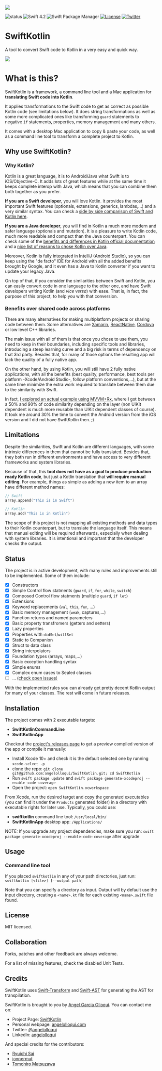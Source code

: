 ![](Assets/logo_small.png)

![status](https://travis-ci.org/angelolloqui/SwiftKotlin.svg?branch=develop)
![Swift 4.2](https://img.shields.io/badge/swift-4.2-brightgreen.svg)
![Swift Package Manager](https://img.shields.io/badge/SPM-ready-orange.svg)
[![License](https://img.shields.io/badge/license-MIT-lightgrey.svg?maxAge=2592000)](https://opensource.org/licenses/MIT)
[![Twitter](https://img.shields.io/badge/twitter-@angelolloqui-blue.svg?maxAge=2592000)](http://twitter.com/angelolloqui)

# SwiftKotlin

A tool to convert Swift code to Kotlin in a very easy and quick way.

![](Assets/screenshot.png)

# What is this?

SwiftKotlin is a framework, a command line tool and a Mac application for **translating Swift code into Kotlin**.

It applies transformations to the Swift code to get as correct as possible Kotlin code (see limitations below). It does string transformations as well as some more complicated ones like transforming `guard` statements to negative `if` statements, properties, memory management and many others.

It comes with a desktop Mac application to copy & paste your code, as well as a command line tool to transform a complete project to Kotlin.


## Why use SwiftKotlin?

### Why Kotlin?
Kotlin is a great language, it is to Android/Java what Swift is to iOS/Objective-C. It adds lots of great features while at the same time it keeps complete interop with Java, which means that you can combine them both together as you prefer. 

**If you are a Swift developer**, you will love Kotlin. It provides the most important Swift features (optionals, extensions, generics, lambdas,...) and a very similar syntax. You can check a [side by side comparison of Swift and Kotlin here](https://nilhcem.github.io/swift-is-like-kotlin/).

**If you are a Java developer**, you will find in Kotlin a much more modern and safer language (optionals and mutation). It is a pleasure to write Kotlin code, much more readable and compact than the Java counterpart. You can check some of the [benefits and differences in Kotlin official documentation](https://kotlinlang.org/docs/reference/comparison-to-java.html) and a [nice list of reasons to chose Kotlin over Java](https://medium.freecodecamp.com/why-kotlin-is-my-next-programming-language-c25c001e26e3#.hjam7bscd).

Moreover, Kotlin is fully integrated in IntelliJ (Android Studio), so you can keep using the "de facto" IDE for Android with all the added benefits brought by Google, and it even has a Java to Kotlin converter if you want to update your legacy Java.

On top of that, if you consider the similarities between Swift and Kotlin, you can easily convert code in one language to the other one, and have Swift developers writing Kotlin (and *vice versa*) with ease. That is, in fact, the purpose of this project, to help you with that conversion.


### Benefits over shared code across platforms
There are many alternatives for making multiplatform projects or sharing code between them. Some alternatives are [Xamarin](https://www.xamarin.com/), [ReactNative](https://facebook.github.io/react-native/), [Cordova](https://cordova.apache.org/) or low level C++ libraries.

The main issue with all of them is that once you chose to use them, you need to keep in their boundaries, including specific tools and libraries, introducing a steep learning curve and a big risk in terms of dependency on that 3rd party. Besides that, for many of those options the resulting app will lack the quality of a fully native app.

On the other hand, by using Kotlin, you will still have 2 fully native applications, with all the benefits (best quality, performance, best tools per platform -Xcode/Android Studio-, follow platform conventions,...), but at the same time minimize the extra work required to translate between them due to the similarity with Swift. 

In fact, [I explored an actual example using MVVM+Rx](http://angelolloqui.com/blog/38-Swift-vs-Kotlin-for-real-iOS-Android-apps), where I got between a 50% and 90% of code similarity depending on the layer (non UIKit dependent is much more reusable than UIKit dependent classes of course). It took me around 30% the time to convert the Android version from the iOS version and I did not have SwiftKotlin then. ;)


## Limitations
Despite the similarities, Swift and Kotlin are different languages, with some intrinsic differences in them that cannot be fully translated. Besides that, they both run in different environments and have access to very different frameworks and system libraries.

Because of that, this **tool does not have as a goal to produce production ready Kotlin code**, but just a Kotlin translation that **will require manual editing**. For example, things as simple as adding a new item to an array have different method names:

```swift
// Swift
array.append("This is in Swift")
```
```kotlin
// Kotlin
array.add("This is in Kotlin")
```

The scope of this project is not mapping all existing methods and data types to their Kotlin counterpart, but to translate the language itself. This means that manual editing will be required afterwards, especially when dealing with system libraries. It is intentional and important that the developer checks the output.


## Status


The project is in active development, with many rules and improvements still to be implemented. Some of them include:

- [x] Constructors
- [x] Simple Control flow statments (`guard`, `if`, `for`, `while`, `switch`)
- [x] Composed Control flow statments (multiple `guard`, `if let`)
- [x] Extensions
- [x] Keyword replacements (`val`, `this`, `fun`, ...)
- [x] Basic memory management (`weak`, captures,...)
- [x] Function returns and named parameters
- [x] Basic property transfromers (getters and setters)
- [x] Lazy properties 
- [x] Properties with `didSet`/`willSet`
- [x] Static to Companion
- [x] Struct to data class
- [x] String interpolators
- [x] Foundation types (arrays, maps,...)
- [x] Basic exception handling syntax
- [x] Simple enums
- [x] Complex enum cases to Sealed classes
- [ ] ... [(check open issues)](https://github.com/angelolloqui/SwiftKotlin/issues)

With the implemented rules you can already get pretty decent Kotlin output for many of your classes. The rest will come in future releases.


## Installation

The project comes with 2 executable targets:

- **SwiftKotlinCommandLine**
- **SwiftKotlinApp**

Checkout the [project's releases page](https://github.com/angelolloqui/SwiftKotlin/releases) to get a preview compiled version of the app or compile it manually:

- Install Xcode 10+ and check it is the default selected one by running `xcode-select -p`
- clone the repo: `git clone git@github.com:angelolloqui/SwiftKotlin.git; cd SwiftKotlin`
- Run `swift package update` and `swift package generate-xcodeproj --enable-code-coverage`
- Open the project: `open SwiftKotlin.xcworkspace`

From Xcode, run the desired target and copy the generated executables (you can find it under the `Products` generated folder) in a directory with executable rights for later use. Typically, you could use:

- **swiftkotlin** command line tool: `/usr/local/bin/`
- **SwiftKotlinApp** desktop app: `/Applications/`

NOTE: If you upgrade any project dependencies, make sure you run:
`swift package generate-xcodeproj --enable-code-coverage` after upgrade

## Usage
### Command line tool
If you placed `swiftkotlin` in any of your path directories, just run: `swiftkotlin [<file>] [--output path]`

Note that you can specify a directory as input. Output will by default use the input directory, creating a `<name>.kt` file for each existing `<name>.swift` file found. 


## License

MIT licensed.

## Collaboration

Forks, patches and other feedback are always welcome.

For a list of missing features, check the disabled Unit Tests.


## Credits

SwiftKotlin uses [Swift-Transform](https://github.com/yanagiba/swift-transform) and [Swift-AST](https://github.com/yanagiba/swift-ast) for generating the AST for transpilation.

SwiftKotlin is brought to you by [Angel Garcia Olloqui](http://angelolloqui.com). You can contact me on:

- Project Page: [SwiftKotlin](https://github.com/angelolloqui/SwiftKotlin)
- Personal webpage: [angelolloqui.com](http://angelolloqui.com)
- Twitter: [@angelolloqui](http://twitter.com/angelolloqui)
- LinkedIn: [angelolloqui](http://www.linkedin.com/in/angelolloqui)

And special credits for the contributors:
- [Ryuichi Sai](https://github.com/ryuichis)
- [jonnermut](https://github.com/jonnermut)
- [Tomohiro Matsuzawa](https://github.com/thmatuza)